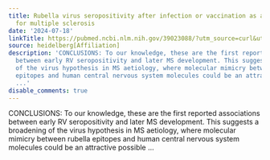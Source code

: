```yaml
---
title: Rubella virus seropositivity after infection or vaccination as a risk factor
  for multiple sclerosis
date: '2024-07-18'
linkTitle: https://pubmed.ncbi.nlm.nih.gov/39023088/?utm_source=curl&utm_medium=rss&utm_campaign=pubmed-2&utm_content=1FakS-2QOkCT8HsMOQP1bCRQ4YzyumYOmxmF0moLsQ3dFB1E9V&fc=20220326224207&ff=20240718182022&v=2.18.0.post9+e462414
source: heidelberg[Affiliation]
description: 'CONCLUSIONS: To our knowledge, these are the first reported associations
  between early RV seropositivity and later MS development. This suggests a broadening
  of the virus hypothesis in MS aetiology, where molecular mimicry between rubella
  epitopes and human central nervous system molecules could be an attractive possible
  ...'
disable_comments: true
---
```

CONCLUSIONS: To our knowledge, these are the first reported associations between early RV seropositivity and later MS development. This suggests a broadening of the virus hypothesis in MS aetiology, where molecular mimicry between rubella epitopes and human central nervous system molecules could be an attractive possible ...